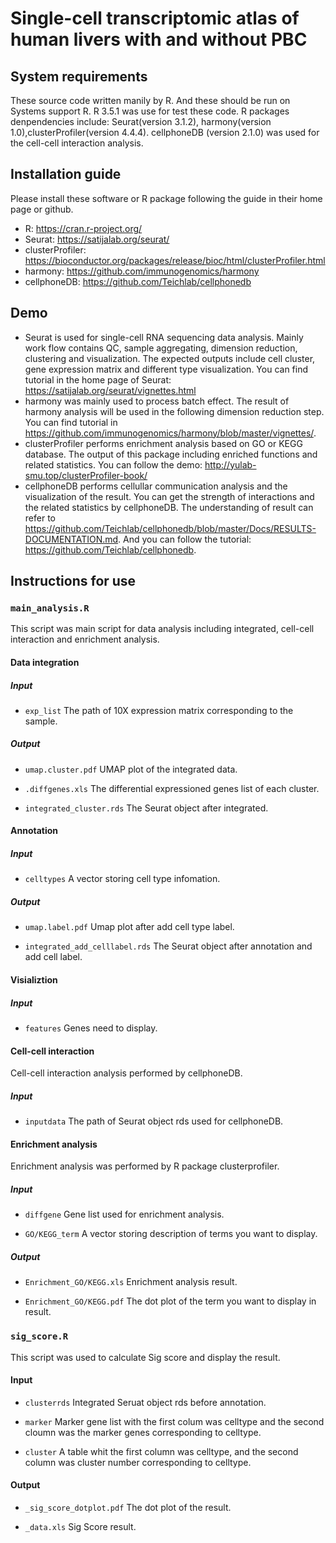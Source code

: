 # Single-cell transcriptomic atlas of human livers with and without PBC


## System requirements

These source code written manily by R. And these should be run on Systems support R. R 3.5.1 was use for test these code. R packages denpendencies include: Seurat(version 3.1.2), harmony(version 1.0),clusterProfiler(version 4.4.4). cellphoneDB (version 2.1.0) was used for the cell-cell interaction analysis.

## Installation guide

Please install these software or R package following the guide in their home page or github.

* R: https://cran.r-project.org/
* Seurat: https://satijalab.org/seurat/
* clusterProfiler: https://bioconductor.org/packages/release/bioc/html/clusterProfiler.html
* harmony: https://github.com/immunogenomics/harmony
* cellphoneDB: https://github.com/Teichlab/cellphonedb

## Demo

* Seurat is used for single-cell RNA sequencing data analysis. Mainly work flow contains QC, sample aggregating, dimension reduction, clustering and visualization. The expected outputs include cell cluster, gene expression matrix and different type visualization. You can find tutorial in the home page of Seurat: https://satijalab.org/seurat/vignettes.html
* harmony was mainly used to process batch effect. The result of harmony analysis will be used in the following dimension reduction step. You can find tutorial in https://github.com/immunogenomics/harmony/blob/master/vignettes/.
* clusterProfiler performs enrichment analysis based on GO or KEGG database. The output of this package including enriched functions and related statistics. You can follow the demo: http://yulab-smu.top/clusterProfiler-book/
* cellphoneDB performs cellullar communication analysis and the visualization of the result. You can get the strength of interactions and the related statistics by cellphoneDB. The understanding of result can refer to https://github.com/Teichlab/cellphonedb/blob/master/Docs/RESULTS-DOCUMENTATION.md. And you can follow the tutorial: https://github.com/Teichlab/cellphonedb.

## Instructions for use

### `main_analysis.R`

This script was main script for data analysis including integrated, cell-cell interaction and enrichment analysis.

#### Data integration

##### Input

* `exp_list` The path of 10X expression matrix corresponding to the sample.


##### Output

* `umap.cluster.pdf` UMAP plot of the integrated data.

* `.diffgenes.xls` The differential expressioned genes list of each cluster.

* `integrated_cluster.rds` The Seurat object after integrated.

#### Annotation

##### Input

* `celltypes` A vector storing cell type infomation.

##### Output

* `umap.label.pdf` Umap plot after add cell type label.

* `integrated_add_celllabel.rds` The Seurat object after annotation and add cell label.

#### Visializtion

##### Input

* `features` Genes need to display.

#### Cell-cell interaction

Cell-cell interaction analysis performed by cellphoneDB. 

##### Input

* `inputdata` The path of Seurat object rds used for cellphoneDB.

#### Enrichment analysis

Enrichment analysis was performed by R package clusterprofiler.

##### Input 

* `diffgene` Gene list used for enrichment analysis.

* `GO/KEGG_term` A vector storing description of terms you want to display.

##### Output

* `Enrichment_GO/KEGG.xls` Enrichment analysis result.

* `Enrichment_GO/KEGG.pdf` The dot plot of the term you want to display in result.

### `sig_score.R`

This script was used to calculate Sig score and display the result.

#### Input
* `clusterrds` Integrated Seruat object rds before annotation.

* `marker` Marker gene list with the first colum was celltype and the second cloumn was the marker genes corresponding to celltype.

* `cluster` A table whit the first column was celltype, and the second column was cluster number corresponding to celltype.

#### Output
* `_sig_score_dotplot.pdf` The dot plot of the result.

* `_data.xls` Sig Score result.

